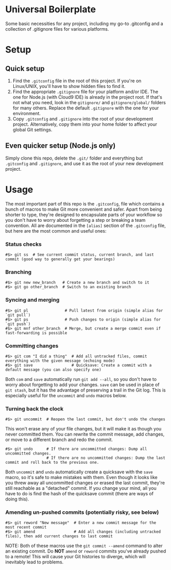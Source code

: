 # Universal Boilerplate
Some basic necessities for any project, including my go-to .gitconfig and a collection of .gitignore files for various platforms. 

# Setup

## Quick setup

1. Find the `.gitconfig` file in the root of this project. If you're on Linux/UNIX, you'll have to show hidden files to find it.
2. Find the appropriate `.gitignore` file for your platform and/or IDE. The one for Node.js (with Cloud9 IDE) is already in the 
project root. If that's not what you need, look in the `gitignore/` and `gitignore/global/` folders for many others. Replace the 
default `.gitignore` with the one for your environment.
3. Copy `.gitconfig` and `.gitignore` into the root of your development project. Alternatively, copy them into your home folder to 
affect your global Git settings.

## Even quicker setup (Node.js only)

Simply clone this repo, delete the `.git/` folder and everything but `.gitconfig` and `.gitignore`, and use it as the root of your 
new development project.

# Usage

The most important part of this repo is the `.gitconfig`, file which contains a bunch of macros to make Git more convenient and safer. 
Apart from being shorter to type, they're designed to encapsulate parts of your workflow so you don't have to worry about forgetting a 
step or breaking a team convention. All are documented in the `[alias]` section of the `.gitconfig` file, but here are the most common 
and useful ones:

### Status checks

    #$> git ss  # See current commit status, current branch, and last commit (good way to generally get your bearings)
    
### Branching

    #$> git new new_branch   # Create a new branch and switch to it
    #$> git go other_branch  # Switch to an existing branch
    
### Syncing and merging

    #$> git pl                # Pull latest from origin (simple alias for `git pull`)
    #$> git ps                # Push changes to origin (simple alias for `git push`)
    #$> git mnf other_branch  # Merge, but create a merge commit even if fast-forwarding is possible
    
### Committing changes

    #$> git com "I did a thing"  # Add all untracked files, commit everything with the given message (echoing mode)
    #$> git save                 # Quicksave: Create a commit with a default message (you can also specify one)
                                    
Both `com` and `save` automatically run `git add --all`, so you don't have to worry about forgetting to add your changes. `save` can be used 
in place of `git stash`, but it has the advantage of preserving a trail in the Git log. This is especially useful for the `uncommit` and 
`undo` macros below.
    
### Turning back the clock

    #$> git uncommit  # Reopen the last commit, but don't undo the changes
    
This won't erase any of your file changes, but it will make it as though you never committed them. You can rewrite the commit message, add
changes, or move to a different branch and redo the commit.

    #$> git undo      # If there are uncommitted changes: Dump all uncommitted changes.
                      # If there are no uncommitted changes: Dump the last commit and roll back to the previous one.
    
Both `uncommit` and `undo` automatically create a quicksave with the `save` macro, so it's safe to make mistakes with them. Even though it 
looks like you threw away all uncommitted changes or erased the last commit, they're still reachable as a "detached" commit. If you change 
your mind, all you have to do is find the hash of the quicksave commit (there are ways of doing this).

### Amending un-pushed commits (potentially risky, see below)

    #$> git reword "New message"  # Enter a new commit message for the most recent commit
    #$> git amend                 # Add all changes (including untracked files), then add current changes to last commit
    
NOTE: Both of these macros use the `git commit --amend` command to alter an existing commit. Do **NOT** `amend` or `reword` commits you've 
already pushed to a remote! This will cause your Git histories to diverge, which will inevitably lead to problems.

